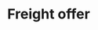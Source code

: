 ---
title: Freight offer
position_number: 1
content_markdown: >-
  Freight offer contain the information related to the goods to be transported.
  In the context of the freight exchange application, the freight are goods
  packaged in an indivisible batch and which needs to be moved from a loading
  place to a delivery place.


  * The route provides the information about the city where the goods need to be
  picked up, the city where the goods need to be delivered and the loading date.
  The delivery date can also be indicated.

  * The freight description provides the information about the goods and
  eventually specifications regarding the truck. Goods type will have an impact
  on the type of truck required for the transport, the dimension, the transport
  package and the required certificates for the transportation.


  *The freight offer model* &nbsp;


  | freightOffer | Description | Type | Cardinality | Constraint / Comment |

  | --- | --- | --- | --- | --- |

  | offerId | Unique Id of the freight | String | 1 | Readonly |

  | externalId | external Id of the freight provided by the provider | String |
  0\..1 | &nbsp; |

  | paymentDue | Due date for the payment of the transport | Integer | 0\..1 |
  &gt;0 |

  | pickUp | Pickup information | FreightLocation | 1 | &nbsp; |

  | delivery | Delivery information | FreightLocation | 1 | &nbsp; |

  | freightDescritpion | &nbsp; | &nbsp; | &nbsp; | &nbsp; |

  | freightDescritpion.type | Goods type | Enum | 1 | reference data goods type
  |

  | freightDescritpion.netWeight | Weight | Number | 0\..1 | 0-999 |

  | freightDescritpion.length | Length | Number | 0\..1 | 0-25 |

  | freightDescritpion.volume | Volume | Number | 0\..1 | 0-999 |

  | freightDescritpion.temperatureControlled | Temperature controlled | Boolean
  | 0\..1 | &nbsp; |

  | freightDescritpion.hazardousness.hazardous | Hazardous indicator | Boolean |
  0\..1 | &nbsp; |

  | freightDescritpion.hazardousness.adrClass | ADR Class | Enum |
  0\..1 | reference data ADR class |

  | freightDescritpion.requiredVehicles | Required vehicles type | Array |
  0\..\* | see reference data vehicle |
  
  | freightDescritpion.transportPackage | &nbsp; | &nbsp; | 0\..1 | &nbsp; |
  
  | freightDescritpion.transportPackage.packaging | packaging type | String | 1 | PALLET |
  
  | freightDescritpion.transportPackage.number | &nbsp; | Integer | 1 | 0-99 |
  
  | freightDescritpion.transportPackage.exchangeable | Exchangeable packaging indicator | Boolean | 1 | &nbsp; |
  
  | owner.login | Username of the owner of the offer | String | 1 | &nbsp; |

  | addInfo.comment | Comment | String | 0\..1 | &nbsp; |


  &nbsp;


  | FreighLocation | Description | Type | Cardinality | Constraint / Comment |

  | --- | --- | --- | --- | --- |

  | address | &nbsp; | String | 0\..1 | &nbsp; |

  | address.country | Country code | String | 1 | supported list in reference
  data |

  | address.city | City | String | 1 | &nbsp; |

  | address.zip | &nbsp; | String | 0\..1 | &nbsp; |

  | address.coordinates | &nbsp; | &nbsp; | 0\..1 | Read-Only |

  | address.coordinates.latitude | &nbsp; | Float | 1 | between -90 and +90 |

  | address.coordinates.longitude | &nbsp; | Float | 1 | between -180 and 180 |

  | interval | &nbsp; | &nbsp; | &nbsp; | &nbsp; |

  | interval.start | Earliest time at location | DateTime | 0\..1 | Format :
  2020-04-24T11:00:00+02:00 |

  | interval.end | Latest time at location | DateTime | 0\..1 | Format :
  2020-04-24T11:00:00+02:00 |


  &nbsp;
---
